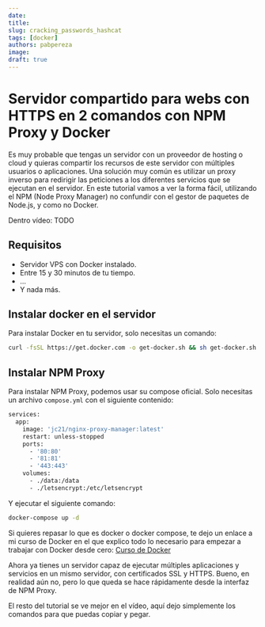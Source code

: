 ```yaml
---
date: 
title: 
slug: cracking_passwords_hashcat 
tags: [docker]
authors: pabpereza
image: 
draft: true
---
```


# Servidor compartido para webs con HTTPS en 2 comandos con NPM Proxy y Docker 
Es muy probable que tengas un servidor con un proveedor de hosting o cloud y quieras compartir los recursos de este servidor con múltiples usuarios o aplicaciones. Una solución muy común es utilizar un proxy inverso para redirigir las peticiones a los diferentes servicios que se ejecutan en el servidor. En este tutorial vamos a ver la forma fácil, utilizando el NPM (Node Proxy Manager) no confundir con el gestor de paquetes de Node.js, y como no Docker.

<!-- truncate -->

Dentro vídeo:
TODO

## Requisitos
* Servidor VPS con Docker instalado.
* Entre 15 y 30 minutos de tu tiempo.
* ...
* Y nada más.

## Instalar docker en el servidor
Para instalar Docker en tu servidor, solo necesitas un comando:
```bash
curl -fsSL https://get.docker.com -o get-docker.sh && sh get-docker.sh
```

## Instalar NPM Proxy
Para instalar NPM Proxy, podemos usar su compose oficial. Solo necesitas un archivo `compose.yml` con el siguiente contenido:
```bash
services:
  app:
    image: 'jc21/nginx-proxy-manager:latest'
    restart: unless-stopped
    ports:
      - '80:80'
      - '81:81'
      - '443:443'
    volumes:
      - ./data:/data
      - ./letsencrypt:/etc/letsencrypt
```

Y ejecutar el siguiente comando:
```bash
docker-compose up -d
```

Si quieres repasar lo que es docker o docker compose, te dejo un enlace a mi curso de Docker en el que explico todo lo necesario para empezar a trabajar con Docker desde cero:
[Curso de Docker](https://pabpereza.dev/docs/cursos/docker)

Ahora ya tienes un servidor capaz de ejecutar múltiples aplicaciones y servicios en un mismo servidor, con certificados SSL y HTTPS. Bueno, en realidad aún no, pero lo que queda se hace rápidamente desde la interfaz de NPM Proxy.


El resto del tutorial se ve mejor en el vídeo, aquí dejo simplemente los comandos para que puedas copiar y pegar.


